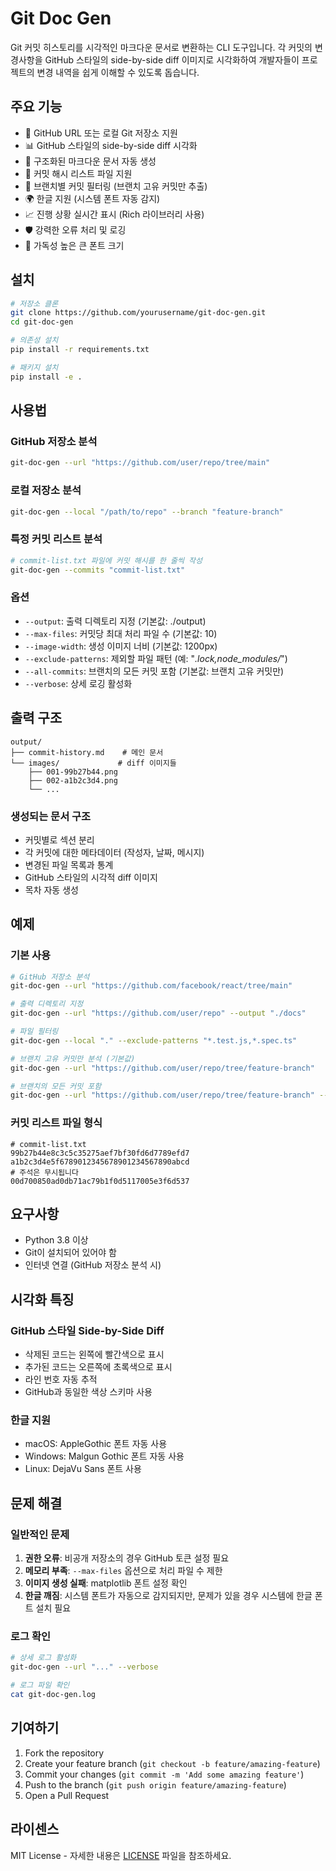 # Git Doc Gen

Git 커밋 히스토리를 시각적인 마크다운 문서로 변환하는 CLI 도구입니다. 각 커밋의 변경사항을 GitHub 스타일의 side-by-side diff 이미지로 시각화하여 개발자들이 프로젝트의 변경 내역을 쉽게 이해할 수 있도록 돕습니다.

## 주요 기능

- 🔗 GitHub URL 또는 로컬 Git 저장소 지원
- 📊 GitHub 스타일의 side-by-side diff 시각화
- 📝 구조화된 마크다운 문서 자동 생성
- 🎯 커밋 해시 리스트 파일 지원
- 🌿 브랜치별 커밋 필터링 (브랜치 고유 커밋만 추출)
- 🌍 한글 지원 (시스템 폰트 자동 감지)
- 📈 진행 상황 실시간 표시 (Rich 라이브러리 사용)
- 🛡️ 강력한 오류 처리 및 로깅
- 🎨 가독성 높은 큰 폰트 크기

## 설치

```bash
# 저장소 클론
git clone https://github.com/yourusername/git-doc-gen.git
cd git-doc-gen

# 의존성 설치
pip install -r requirements.txt

# 패키지 설치
pip install -e .
```

## 사용법

### GitHub 저장소 분석

```bash
git-doc-gen --url "https://github.com/user/repo/tree/main"
```

### 로컬 저장소 분석

```bash
git-doc-gen --local "/path/to/repo" --branch "feature-branch"
```

### 특정 커밋 리스트 분석

```bash
# commit-list.txt 파일에 커밋 해시를 한 줄씩 작성
git-doc-gen --commits "commit-list.txt"
```

### 옵션

- `--output`: 출력 디렉토리 지정 (기본값: ./output)
- `--max-files`: 커밋당 최대 처리 파일 수 (기본값: 10)
- `--image-width`: 생성 이미지 너비 (기본값: 1200px)
- `--exclude-patterns`: 제외할 파일 패턴 (예: "*.lock,node_modules/*")
- `--all-commits`: 브랜치의 모든 커밋 포함 (기본값: 브랜치 고유 커밋만)
- `--verbose`: 상세 로깅 활성화

## 출력 구조

```
output/
├── commit-history.md    # 메인 문서
└── images/             # diff 이미지들
    ├── 001-99b27b44.png
    ├── 002-a1b2c3d4.png
    └── ...
```

### 생성되는 문서 구조
- 커밋별로 섹션 분리
- 각 커밋에 대한 메타데이터 (작성자, 날짜, 메시지)
- 변경된 파일 목록과 통계
- GitHub 스타일의 시각적 diff 이미지
- 목차 자동 생성

## 예제

### 기본 사용

```bash
# GitHub 저장소 분석
git-doc-gen --url "https://github.com/facebook/react/tree/main"

# 출력 디렉토리 지정
git-doc-gen --url "https://github.com/user/repo" --output "./docs"

# 파일 필터링
git-doc-gen --local "." --exclude-patterns "*.test.js,*.spec.ts"

# 브랜치 고유 커밋만 분석 (기본값)
git-doc-gen --url "https://github.com/user/repo/tree/feature-branch"

# 브랜치의 모든 커밋 포함
git-doc-gen --url "https://github.com/user/repo/tree/feature-branch" --all-commits
```

### 커밋 리스트 파일 형식

```text
# commit-list.txt
99b27b44e8c3c5c35275aef7bf30fd6d7789efd7
a1b2c3d4e5f6789012345678901234567890abcd
# 주석은 무시됩니다
00d700850ad0db71ac79b1f0d5117005e3f6d537
```

## 요구사항

- Python 3.8 이상
- Git이 설치되어 있어야 함
- 인터넷 연결 (GitHub 저장소 분석 시)

## 시각화 특징

### GitHub 스타일 Side-by-Side Diff
- 삭제된 코드는 왼쪽에 빨간색으로 표시
- 추가된 코드는 오른쪽에 초록색으로 표시
- 라인 번호 자동 추적
- GitHub과 동일한 색상 스키마 사용

### 한글 지원
- macOS: AppleGothic 폰트 자동 사용
- Windows: Malgun Gothic 폰트 자동 사용
- Linux: DejaVu Sans 폰트 사용

## 문제 해결

### 일반적인 문제

1. **권한 오류**: 비공개 저장소의 경우 GitHub 토큰 설정 필요
2. **메모리 부족**: `--max-files` 옵션으로 처리 파일 수 제한
3. **이미지 생성 실패**: matplotlib 폰트 설정 확인
4. **한글 깨짐**: 시스템 폰트가 자동으로 감지되지만, 문제가 있을 경우 시스템에 한글 폰트 설치 필요

### 로그 확인

```bash
# 상세 로그 활성화
git-doc-gen --url "..." --verbose

# 로그 파일 확인
cat git-doc-gen.log
```

## 기여하기

1. Fork the repository
2. Create your feature branch (`git checkout -b feature/amazing-feature`)
3. Commit your changes (`git commit -m 'Add some amazing feature'`)
4. Push to the branch (`git push origin feature/amazing-feature`)
5. Open a Pull Request

## 라이센스

MIT License - 자세한 내용은 [LICENSE](LICENSE) 파일을 참조하세요.
